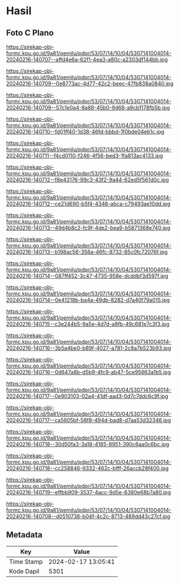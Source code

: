 # Hasil

## Foto C Plano

https://sirekap-obj-formc.kpu.go.id/9a81/pemilu/pdpr/53/07/14/10/04/5307141004014-20240216-140707--affd4e6a-62f1-4ea3-a80c-a2303df144bb.jpg

https://sirekap-obj-formc.kpu.go.id/9a81/pemilu/pdpr/53/07/14/10/04/5307141004014-20240216-140709--0e8773ac-4d77-42c2-beec-47fb838a0840.jpg

https://sirekap-obj-formc.kpu.go.id/9a81/pemilu/pdpr/53/07/14/10/04/5307141004014-20240216-140709--57c1e0a4-8a88-45b0-9d68-a9cb1178fb5b.jpg

https://sirekap-obj-formc.kpu.go.id/9a81/pemilu/pdpr/53/07/14/10/04/5307141004014-20240216-140710--fd01ff40-1d38-46fd-bbbd-1f0bde04eb1c.jpg

https://sirekap-obj-formc.kpu.go.id/9a81/pemilu/pdpr/53/07/14/10/04/5307141004014-20240216-140711--f4cd0110-f246-4f56-bed3-1fa813ac4133.jpg

https://sirekap-obj-formc.kpu.go.id/9a81/pemilu/pdpr/53/07/14/10/04/5307141004014-20240216-140712--f8e43176-99c3-43f2-9a44-62ed5f561d0c.jpg

https://sirekap-obj-formc.kpu.go.id/9a81/pemilu/pdpr/53/07/14/10/04/5307141004014-20240216-140712--ce21d690-b5f4-4348-abca-c79493ae10dd.jpg

https://sirekap-obj-formc.kpu.go.id/9a81/pemilu/pdpr/53/07/14/10/04/5307141004014-20240216-140713--49d4b8c2-fc9f-4de2-bea9-b5871368e740.jpg

https://sirekap-obj-formc.kpu.go.id/9a81/pemilu/pdpr/53/07/14/10/04/5307141004014-20240216-140713--b198ac56-358a-46fc-8732-85c0fc72076f.jpg

https://sirekap-obj-formc.kpu.go.id/9a81/pemilu/pdpr/53/07/14/10/04/5307141004014-20240216-140714--087ff452-3c47-4735-958e-dcddbf3d597f.jpg

https://sirekap-obj-formc.kpu.go.id/9a81/pemilu/pdpr/53/07/14/10/04/5307141004014-20240216-140714--0e41218b-ba4a-49db-8282-d7a40f79a015.jpg

https://sirekap-obj-formc.kpu.go.id/9a81/pemilu/pdpr/53/07/14/10/04/5307141004014-20240216-140715--c3e244b5-9a5e-4d7d-a8fb-49c681e7c3f3.jpg

https://sirekap-obj-formc.kpu.go.id/9a81/pemilu/pdpr/53/07/14/10/04/5307141004014-20240216-140716--3b5a4be0-b89f-4027-a781-2c8a7b523b93.jpg

https://sirekap-obj-formc.kpu.go.id/9a81/pemilu/pdpr/53/07/14/10/04/5307141004014-20240216-140716--0d647a8b-d5b9-4fc9-ab47-5ce95663a1b5.jpg

https://sirekap-obj-formc.kpu.go.id/9a81/pemilu/pdpr/53/07/14/10/04/5307141004014-20240216-140717--0e903103-02a4-41df-aad3-0d7c7ddc6c9f.jpg

https://sirekap-obj-formc.kpu.go.id/9a81/pemilu/pdpr/53/07/14/10/04/5307141004014-20240216-140717--ca5605bf-58f8-494d-bad8-d7aa53d32346.jpg

https://sirekap-obj-formc.kpu.go.id/9a81/pemilu/pdpr/53/07/14/10/04/5307141004014-20240216-140718--30d50fa3-3a18-4185-8951-390c6aa0c6bc.jpg

https://sirekap-obj-formc.kpu.go.id/9a81/pemilu/pdpr/53/07/14/10/04/5307141004014-20240216-140718--cc258846-9332-462c-bfff-26accb28f400.jpg

https://sirekap-obj-formc.kpu.go.id/9a81/pemilu/pdpr/53/07/14/10/04/5307141004014-20240216-140719--effbb909-3537-4acc-9d5e-6380e68b7a80.jpg

https://sirekap-obj-formc.kpu.go.id/9a81/pemilu/pdpr/53/07/14/10/04/5307141004014-20240216-140708--d0510736-b04f-4c2c-8713-489dd43c27cf.jpg


## Metadata

| Key        | Value               |
| ---------- | ------------------- |
| Time Stamp | 2024-02-17 13:05:41 |
| Kode Dapil | 5301                |



